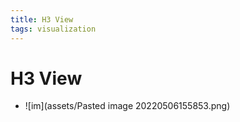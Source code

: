 ```yaml
---
title: H3 View
tags: visualization
---
```


# H3 View
- ![im](assets/Pasted image 20220506155853.png)
















